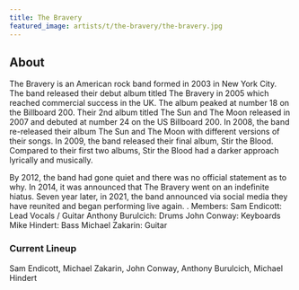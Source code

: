 ```yaml
---
title: The Bravery
featured_image: artists/t/the-bravery/the-bravery.jpg
---
```

## About

The Bravery is an American rock band formed in 2003 in New York City. The band released their debut album titled The Bravery in 2005 which reached commercial success in the UK. The album peaked at number 18 on the Billboard 200. Their 2nd album titled The Sun and The Moon released in 2007 and debuted at number 24 on the US Billboard 200. In 2008, the band re-released their album The Sun and The Moon with different versions of their songs. In 2009, the band released their final album, Stir the Blood. Compared to their first two albums, Stir the Blood had a darker approach lyrically and musically.

By 2012, the band had gone quiet and there was no official statement as to why. In 2014, it was announced that The Bravery went on an indefinite hiatus. Seven year later, in 2021, the band announced via social media they have reunited and began performing live again.
.
Members:
Sam Endicott: Lead Vocals / Guitar
Anthony Burulcich: Drums
John Conway: Keyboards
Mike Hindert: Bass
Michael Zakarin: Guitar

### Current Lineup

Sam Endicott, Michael Zakarin, John Conway, Anthony Burulcich, Michael Hindert

